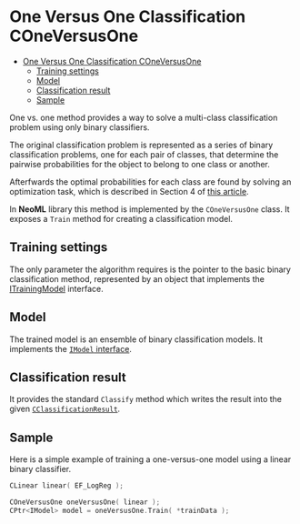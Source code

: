 # One Versus One Classification COneVersusOne

<!-- TOC -->

- [One Versus One Classification COneVersusOne](#one-versus-one-classification-coneversusone)
	- [Training settings](#training-settings)
	- [Model](#model)
	- [Classification result](#classification-result)
	- [Sample](#sample)

<!-- /TOC -->

One vs. one method provides a way to solve a multi-class classification problem using only binary classifiers.

The original classification problem is represented as a series of binary classification problems, one for each pair of classes, that determine the pairwise probabilities for the object to belong to one class or another.

Afterfwards the optimal probabilities for each class are found by solving an optimization task, which is described in Section 4 of [this article](https://www.csie.ntu.edu.tw/~cjlin/papers/svmprob/svmprob.pdf).

In **NeoML** library this method is implemented by the `COneVersusOne` class. It exposes a `Train` method for creating a classification model.

## Training settings

The only parameter the algorithm requires is the pointer to the basic binary classification method, represented by an object that implements the [ITrainingModel](TrainingModels.md) interface.

## Model

The trained model is an ensemble of binary classification models. It implements the [`IModel` interface](Models.md#for-classification).

## Classification result

It provides the standard `Classify` method which writes the result into the given [`CClassificationResult`](README.md#classification-result).

## Sample

Here is a simple example of training a one-versus-one model using a linear binary classifier.

```c++
CLinear linear( EF_LogReg );

COneVersusOne oneVersusOne( linear );
CPtr<IModel> model = oneVersusOne.Train( *trainData );
```
